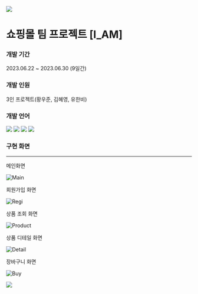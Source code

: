 <img src="https://capsule-render.vercel.app/api?type=waving&color=BDBDC8&height=150&section=header" />

# 쇼핑몰 팀 프로젝트 [I_AM]

### 개발 기간
2023.06.22 ~ 2023.06.30 (9일간)

### 개발 인원
3인 프로젝트(황우준, 김혜영, 유한비)

### 개발 언어
<img src="https://img.shields.io/badge/HTML-E34F26?style=flat-square&logo=html5&logoColor=white" /> <img src="https://img.shields.io/badge/CSS3-1572B6?style=flat-square&logo=css3&logoColor=white" />
<img src="https://img.shields.io/badge/JavaScript-F7DF1E?style=flat-square&logo=javascript&logoColor=white" /> <img src="https://img.shields.io/badge/Java-007396?style=flat-square&logo=java&logoColor=white" />

### 구현 화면
<hr/>

메인화면

![Main](https://github.com/user-attachments/assets/fcae18f7-a3b2-45ed-a767-4c526b8b7687)

회원가입 화면

![Regi](https://github.com/user-attachments/assets/406cc6b6-2720-4472-9c80-57b1a9dc59b5)

상품 조회 화면

![Product](https://github.com/user-attachments/assets/33fb9f17-4a7f-4eed-99c9-6b29c79d81a3)

상품 디테일 화면

![Detail](https://github.com/user-attachments/assets/277d5d57-61e0-4aaa-8ef3-73dd581f5ecf)

장바구니 화면

![Buy](https://github.com/user-attachments/assets/8f66c9f4-0640-4080-9518-b94c2b76a419)


<img src="https://capsule-render.vercel.app/api?type=waving&color=BDBDC8&height=150&section=footer" />
